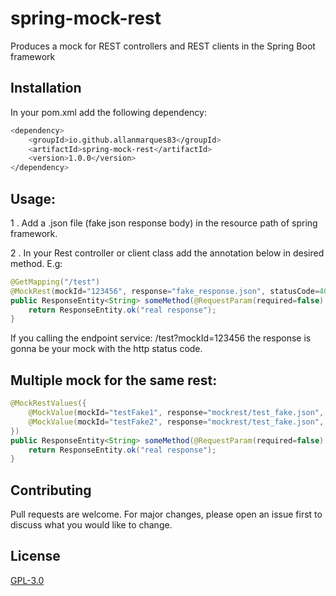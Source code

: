 # spring-mock-rest
Produces a mock for REST controllers and REST clients in the Spring Boot framework

## Installation

In your pom.xml add the following dependency:

```bash
<dependency>
	<groupId>io.github.allanmarques83</groupId>
	<artifactId>spring-mock-rest</artifactId>
	<version>1.0.0</version>
</dependency>
```

## Usage:
1 . Add a .json file (fake json response body) in the resource path of spring framework.

2 . In your Rest controller or client class add the annotation below in desired method. E.g:

```java
@GetMapping("/test")
@MockRest(mockId="123456", response="fake_response.json", statusCode=400)
public ResponseEntity<String> someMethod(@RequestParam(required=false) String mockId) {
    return ResponseEntity.ok("real response");
}
```
If you calling the endpoint service: /test?mockId=123456 the response is gonna be your mock with the http status code.

## Multiple mock for the same rest:
```java
@MockRestValues({
    @MockValue(mockId="testFake1", response="mockrest/test_fake.json", statusCode=400)
    @MockValue(mockId="testFake2", response="mockrest/test_fake.json", statusCode=401)
})
public ResponseEntity<String> someMethod(@RequestParam(required=false) String mockId) {
    return ResponseEntity.ok("real response");
}
```
## Contributing
Pull requests are welcome. For major changes, please open an issue first to discuss what you would like to change.

## License
[GPL-3.0](https://choosealicense.com/licenses/mit/)
